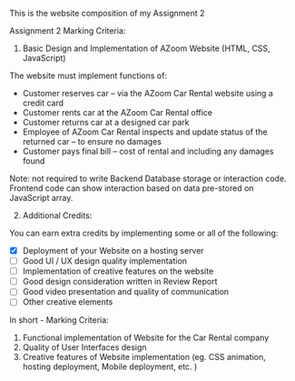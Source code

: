 This is the website composition of my Assignment 2

Assignment 2 Marking Criteria:

1. Basic Design and Implementation of AZoom Website (HTML, CSS, JavaScript)

The website must implement functions of:
- Customer reserves car – via the AZoom Car Rental website using a credit card
- Customer rents car at the AZoom Car Rental office
- Customer returns car at a designed car park
- Employee of AZoom Car Rental inspects and update status of the returned car – to ensure no damages
- Customer pays final bill – cost of rental and including any damages found

Note: not required to write Backend Database storage or interaction code. Frontend code can show interaction based on data pre-stored on JavaScript array.

2. Additional Credits:

You can earn extra credits by implementing some or all of the following:
- [x] Deployment of your Website on a hosting server 
- [ ] Good UI / UX design quality implementation
- [ ] Implementation of creative features on the website
- [ ] Good design consideration written in Review Report
- [ ] Good video presentation and quality of communication
- [ ] Other creative elements

In short - Marking Criteria:
1. Functional implementation of Website for the Car Rental company
2. Quality of User Interfaces design 
3. Creative features of Website implementation (eg. CSS animation, hosting deployment, Mobile deployment, etc. )
